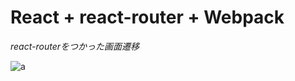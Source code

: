 # React + react-router + Webpack


*react-routerをつかった画面遷移*

![a](https://user-images.githubusercontent.com/28942665/33518299-e1489d38-d7d5-11e7-8cf1-ef12b8ea2202.JPG)
